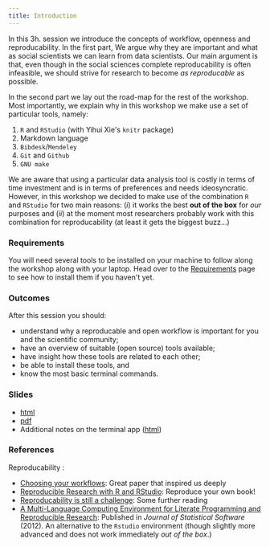 ```yaml
---
title: Introduction
---
```


In this 3h. session we introduce the concepts of workflow, openness and reproducability. In the first part, We argue why they are important and what as social scientists we can learn from data scientists. Our main argument is that, even though in the social sciences complete reproducability is often infeasible, we should strive for research to become *as reproducable* as possible.

In the second part we lay out the road-map for the rest of the workshop. Most importantly, we explain why in this workshop we make use a set of particular tools, namely: 

1. `R` and `RStudio` (with Yihui Xie's  `knitr` package)
2. Markdown language
3. `Bibdesk`/`Mendeley`
4. `Git` and `Github`
5. `GNU make`

We are aware that using a particular data analysis tool is costly in terms of time investment and is in terms of preferences and needs ideosyncratic. However, in this workshop we decided to make use of the combination `R` and `RStudio` for two main reasons: (*i*) it works the best **out of the box** for *our* purposes and (*ii*) at the moment most researchers probably work with this combination for reproducability (at least it gets the biggest buzz...)

### Requirements

You will need several tools to be installed on your machine to follow along the workshop along with your laptop. Head over to the [Requirements](../requirements.html) page to see how to install them if you haven't yet.

### Outcomes

After this session you should:

* understand why a reproducable and open workflow is important for you and the scientific community;
* have an overview of suitable (open source) tools available;
* have insight how these tools are related to each other;
* be able to install these tools, and
* know the most basic terminal commands.

### Slides

* [html](../slides/01-intro.html)
* [pdf](../slides/01-intro.pdf)
* Additional notes on the terminal app ([html](../slides/00-terminal.html))

### References

Reproducability :

* [Choosing your workflows](http://kieranhealy.org/files/misc/workflow-apps.pdf): Great paper that inspired us deeply
* [Reproducible Research with R and RStudio](https://github.com/christophergandrud/Rep-Res-Book): Reproduce your own book!
* [Reproducability is still a challenge](http://ropensci.org/blog/2014/06/09/reproducibility/): Some further reading
* [A Multi-Language Computing Environment for Literate Programming and Reproducible Research](http://www.jstatsoft.org/v46/i03): Published in _Journal of Statistical Software_ (2012). An alternative to the `Rstudio` environment (though slightly more advanced and does not work immediately _out of the box_.)